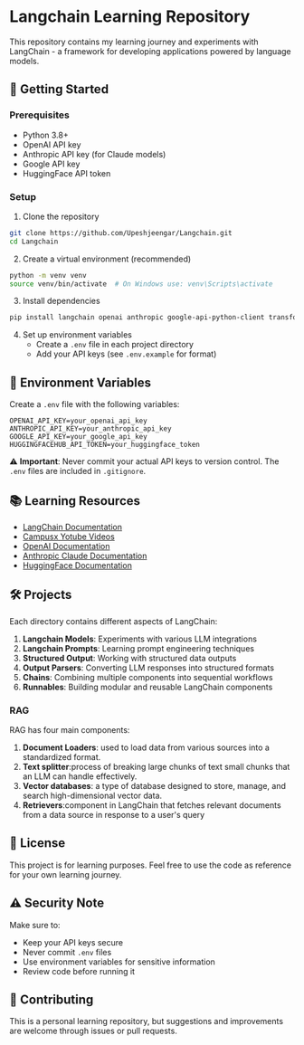 # Langchain Learning Repository

This repository contains my learning journey and experiments with LangChain - a framework for developing applications powered by language models.

## 🚀 Getting Started

### Prerequisites

- Python 3.8+
- OpenAI API key
- Anthropic API key (for Claude models)
- Google API key
- HuggingFace API token

### Setup

1. Clone the repository
```bash
git clone https://github.com/Upeshjeengar/Langchain.git
cd Langchain
```

2. Create a virtual environment (recommended)
```bash
python -m venv venv
source venv/bin/activate  # On Windows use: venv\Scripts\activate
```

3. Install dependencies
```bash
pip install langchain openai anthropic google-api-python-client transformers
```

4. Set up environment variables
   - Create a `.env` file in each project directory
   - Add your API keys (see `.env.example` for format)

## 🔑 Environment Variables

Create a `.env` file with the following variables:
```
OPENAI_API_KEY=your_openai_api_key
ANTHROPIC_API_KEY=your_anthropic_api_key
GOOGLE_API_KEY=your_google_api_key
HUGGINGFACEHUB_API_TOKEN=your_huggingface_token
```

⚠️ **Important**: Never commit your actual API keys to version control. The `.env` files are included in `.gitignore`.

## 📚 Learning Resources

- [LangChain Documentation](https://python.langchain.com/docs/tutorials/)
- [Campusx Yotube Videos](https://www.youtube.com/playlist?list=PLKnIA16_RmvaTbihpo4MtzVm4XOQa0ER0)
- [OpenAI Documentation](https://platform.openai.com/docs/introduction)
- [Anthropic Claude Documentation](https://docs.anthropic.com/claude/docs)
- [HuggingFace Documentation](https://huggingface.co/docs)
## 🛠️ Projects

Each directory contains different aspects of LangChain:

1. **Langchain Models**: Experiments with various LLM integrations
2. **Langchain Prompts**: Learning prompt engineering techniques
3. **Structured Output**: Working with structured data outputs
4. **Output Parsers**: Converting LLM responses into structured formats
5. **Chains**: Combining multiple components into sequential workflows
6. **Runnables**: Building modular and reusable LangChain components

### **RAG**
RAG has four main components:
1. **Document Loaders**: used to load data from various sources into a standardized format.
2. **Text splitter**:process of breaking large chunks of text small chunks that an LLM can handle effectively.
3. **Vector databases**: a type of database designed to store, manage, and search high-dimensional vector data.
4. **Retrievers**:component in LangChain that fetches relevant documents from a data source in response to a user's query


## 📝 License

This project is for learning purposes. Feel free to use the code as reference for your own learning journey.

## ⚠️ Security Note

Make sure to:
- Keep your API keys secure
- Never commit `.env` files
- Use environment variables for sensitive information
- Review code before running it

## 🤝 Contributing

This is a personal learning repository, but suggestions and improvements are welcome through issues or pull requests. 
